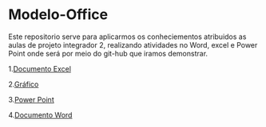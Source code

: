 # Modelo-Office

Este repositorio serve para aplicarmos os conheciementos atribuidos as aulas de projeto integrador 2, realizando atividades no Word, excel e  Power Point onde será por meio do git-hub que iramos demonstrar.

1.[Documento Excel](https://github.com/wesleykainan/Modelo-Office/blob/main/Projeto%20integrador%202.xlsx)




2.[Gráfico](https://github.com/wesleykainan/Modelo-Office/blob/main/ProjetoIntegrador2.png)


3.[Power Point](https://github.com/wesleykainan/Modelo-Office/blob/main/ProjetoIntegrador2.pptx)


4.[Documento Word](https://github.com/wesleykainan/Modelo-Office/blob/main/ProjetoIntegrador2.docx)
